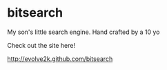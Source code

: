 bitsearch
=========

My son's little search engine. Hand crafted by a 10 yo

Check out the site here!

http://evolve2k.github.com/bitsearch
